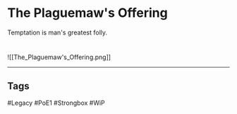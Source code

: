 # The Plaguemaw's Offering
Temptation is man's greatest folly.

#
![[The_Plaguemaw's_Offering.png]]

---
## Tags
#Legacy
#PoE1 
#Strongbox
#WiP
